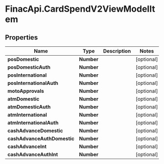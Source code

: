 # FinacApi.CardSpendV2ViewModelItem

## Properties
Name | Type | Description | Notes
------------ | ------------- | ------------- | -------------
**posDomestic** | **Number** |  | [optional] 
**posDomesticAuth** | **Number** |  | [optional] 
**posInternational** | **Number** |  | [optional] 
**posInternationalAuth** | **Number** |  | [optional] 
**motoApprovals** | **Number** |  | [optional] 
**atmDomestic** | **Number** |  | [optional] 
**atmDomesticAuth** | **Number** |  | [optional] 
**atmInternational** | **Number** |  | [optional] 
**atmInternationalAuth** | **Number** |  | [optional] 
**cashAdvanceDomestic** | **Number** |  | [optional] 
**cashAdvanceAuthDomestic** | **Number** |  | [optional] 
**cashAdvanceInt** | **Number** |  | [optional] 
**cashAdvanceAuthInt** | **Number** |  | [optional] 
